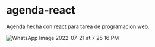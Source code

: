 # agenda-react
Agenda hecha con react para tarea de programacion web. 

![WhatsApp Image 2022-07-21 at 7 25 16 PM](https://user-images.githubusercontent.com/100429915/180338038-fede9b7f-e1f9-4252-891e-b2c8f149d6b1.jpeg)
